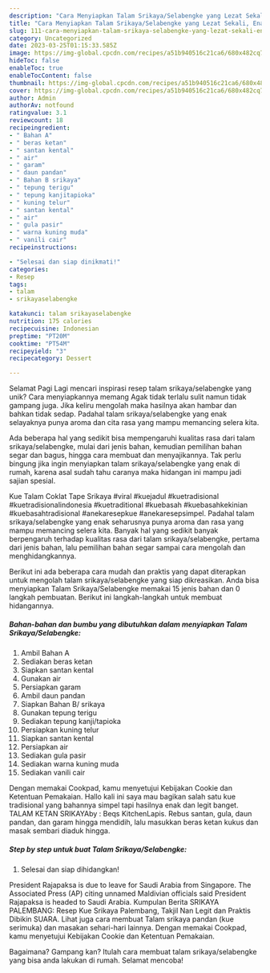 ```yaml
---
description: "Cara Menyiapkan Talam Srikaya/Selabengke yang Lezat Sekali, Enak"
title: "Cara Menyiapkan Talam Srikaya/Selabengke yang Lezat Sekali, Enak"
slug: 111-cara-menyiapkan-talam-srikaya-selabengke-yang-lezat-sekali-enak
category: Uncategorized
date: 2023-03-25T01:15:33.585Z
image: https://img-global.cpcdn.com/recipes/a51b940516c21ca6/680x482cq70/talam-srikayaselabengke-foto-resep-utama.jpg
hideToc: false
enableToc: true
enableTocContent: false
thumbnail: https://img-global.cpcdn.com/recipes/a51b940516c21ca6/680x482cq70/talam-srikayaselabengke-foto-resep-utama.jpg
cover: https://img-global.cpcdn.com/recipes/a51b940516c21ca6/680x482cq70/talam-srikayaselabengke-foto-resep-utama.jpg
author: Admin
authorAv: notfound
ratingvalue: 3.1
reviewcount: 18
recipeingredient:
- " Bahan A"
- " beras ketan"
- " santan kental"
- " air"
- " garam"
- " daun pandan"
- " Bahan B srikaya"
- " tepung terigu"
- " tepung kanjitapioka"
- " kuning telur"
- " santan kental"
- " air"
- " gula pasir"
- " warna kuning muda"
- " vanili cair"
recipeinstructions:

- "Selesai dan siap dinikmati!"
categories:
- Resep
tags:
- talam
- srikayaselabengke

katakunci: talam srikayaselabengke 
nutrition: 175 calories
recipecuisine: Indonesian
preptime: "PT20M"
cooktime: "PT54M"
recipeyield: "3"
recipecategory: Dessert

---
```



Selamat Pagi Lagi mencari inspirasi resep talam srikaya/selabengke yang unik? Cara menyiapkannya memang Agak tidak terlalu sulit namun tidak gampang juga. Jika keliru mengolah maka hasilnya akan hambar dan bahkan tidak sedap. Padahal talam srikaya/selabengke yang enak selayaknya punya aroma dan cita rasa yang mampu memancing selera kita.


Ada beberapa hal yang sedikit bisa mempengaruhi kualitas rasa dari talam srikaya/selabengke, mulai dari jenis bahan, kemudian pemilihan bahan segar dan bagus, hingga cara membuat dan menyajikannya. Tak perlu bingung jika ingin menyiapkan talam srikaya/selabengke yang enak di rumah, karena asal sudah tahu caranya maka hidangan ini mampu jadi sajian spesial.

Kue Talam Coklat Tape Srikaya #viral #kuejadul #kuetradisional #kuetradisionalindonesia #kuetraditional #kuebasah #kuebasahkekinian #kuebasahtradisional #anekaresepkue #anekaresepsimpel. Padahal talam srikaya/selabengke yang enak seharusnya punya aroma dan rasa yang mampu memancing selera kita. Banyak hal yang sedikit banyak berpengaruh terhadap kualitas rasa dari talam srikaya/selabengke, pertama dari jenis bahan, lalu pemilihan bahan segar sampai cara mengolah dan menghidangkannya.


Berikut ini ada beberapa cara mudah dan praktis yang dapat diterapkan untuk mengolah talam srikaya/selabengke yang siap dikreasikan. Anda bisa menyiapkan Talam Srikaya/Selabengke memakai 15 jenis bahan dan 0 langkah pembuatan. Berikut ini langkah-langkah untuk membuat hidangannya.

<!--inarticleads1-->

##### Bahan-bahan dan bumbu yang dibutuhkan dalam menyiapkan Talam Srikaya/Selabengke:

1. Ambil  Bahan A
1. Sediakan  beras ketan
1. Siapkan  santan kental
1. Gunakan  air
1. Persiapkan  garam
1. Ambil  daun pandan
1. Siapkan  Bahan B/ srikaya
1. Gunakan  tepung terigu
1. Sediakan  tepung kanji/tapioka
1. Persiapkan  kuning telur
1. Siapkan  santan kental
1. Persiapkan  air
1. Sediakan  gula pasir
1. Sediakan  warna kuning muda
1. Sediakan  vanili cair


Dengan memakai Cookpad, kamu menyetujui Kebijakan Cookie dan Ketentuan Pemakaian. Hallo kali ini saya mau bagikan salah satu kue tradisional yang bahannya simpel tapi hasilnya enak dan legit banget. TALAM KETAN SRIKAYAby : Beqs KitchenLapis. Rebus santan, gula, daun pandan, dan garam hingga mendidih, lalu masukkan beras ketan kukus dan masak sembari diaduk hingga. 

<!--inarticleads2-->

##### Step by step untuk buat Talam Srikaya/Selabengke:


1. Selesai dan siap dihidangkan!

President Rajapaksa is due to leave for Saudi Arabia from Singapore. The Associated Press (AP) citing unnamed Maldivian officials said President Rajapaksa is headed to Saudi Arabia. Kumpulan Berita SRIKAYA PALEMBANG: Resep Kue Srikaya Palembang, Takjil Nan Legit dan Praktis Dibikin SUARA. Lihat juga cara membuat Talam srikaya pandan (kue serimuka) dan masakan sehari-hari lainnya. Dengan memakai Cookpad, kamu menyetujui Kebijakan Cookie dan Ketentuan Pemakaian. 

Bagaimana? Gampang kan? Itulah cara membuat talam srikaya/selabengke yang bisa anda lakukan di rumah. Selamat mencoba!
